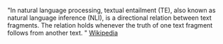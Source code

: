 "In natural language processing, textual entailment (TE), also known as natural language inference (NLI), is a directional relation between text fragments. The relation holds whenever the truth of one text fragment follows from another text. " [Wikipedia](https://en.wikipedia.org/wiki/Textual_entailment)
